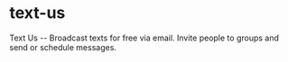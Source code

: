 # text-us
Text Us -- Broadcast texts for free via email. Invite people to groups and send or schedule messages.
